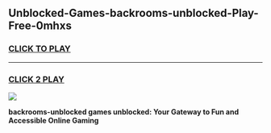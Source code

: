 
## Unblocked-Games-backrooms-unblocked-Play-Free-0mhxs
<h3>
<a href="https://premium76.site?title=backrooms-unblocked&ref=19M">CLICK TO PLAY</a></h3>
<hr>

<h3>
<a href="https://premium76.site?title=backrooms-unblocked&ref=19M">CLICK 2 PLAY</a>
  
</h3>

<a href="https://premium76.site?title=backrooms-unblocked&ref=19M"><img src="https://clearcache.store/games.png"></a>


**backrooms-unblocked games unblocked: Your Gateway to Fun and Accessible Online Gaming**

